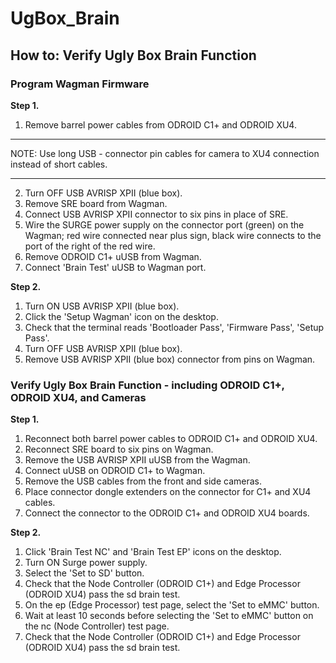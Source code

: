 # UgBox_Brain
## How to: Verify Ugly Box Brain Function

### Program Wagman Firmware
**Step 1.**
1. Remove barrel power cables from ODROID C1+ and ODROID XU4.

***
NOTE: Use long USB - connector pin cables for camera to XU4 connection instead of  short cables.
***

2. Turn OFF USB AVRISP XPII (blue box).
1. Remove SRE board from Wagman.
1. Connect USB AVRISP XPII connector to six pins in place of SRE.
1. Wire the SURGE power supply on the connector port (green) on the Wagman; red wire connected near plus sign, black wire connects to the port of the right of the red wire.
1. Remove ODROID C1+ uUSB from Wagman.
1. Connect 'Brain Test' uUSB to Wagman port.

**Step 2.**

1. Turn ON USB AVRISP XPII (blue box).
1. Click the 'Setup Wagman' icon on the desktop.
1. Check that the terminal reads 'Bootloader Pass', 'Firmware Pass', 'Setup Pass'.
1. Turn OFF USB AVRISP XPII (blue box).
1. Remove USB AVRISP XPII (blue box) connector from pins on Wagman.

### Verify Ugly Box Brain Function - including ODROID C1+, ODROID XU4, and Cameras
**Step 1.**
1. Reconnect both barrel power cables to ODROID C1+ and ODROID XU4.
1. Reconnect SRE board to six pins on Wagman.
1. Remove the USB AVRISP XPII uUSB from the Wagman.
1. Connect uUSB on ODROID C1+ to Wagman.
1. Remove the USB cables from the front and side cameras.
1. Place connector dongle extenders on the connector for C1+ and XU4 cables.
1. Connect the connector to the ODROID C1+ and ODROID XU4 boards.

**Step 2.**
1. Click 'Brain Test NC' and 'Brain Test EP' icons on the desktop.
1. Turn ON Surge power supply.
1. Select the 'Set to SD' button.
1. Check that the Node Controller (ODROID C1+) and Edge Processor (ODROID XU4) pass the sd brain test.
1. On the ep (Edge Processor) test page, select the 'Set to eMMC' button.
1. Wait at least 10 seconds before selecting the 'Set to eMMC' button on the nc (Node Controller) test page.
1. Check that the Node Controller (ODROID C1+) and Edge Processor (ODROID XU4) pass the sd brain test.
